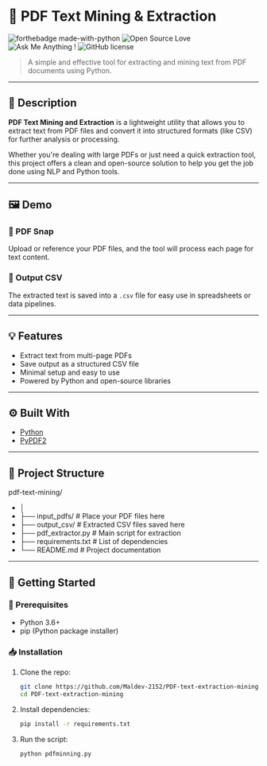# 📄 PDF Text Mining & Extraction

![forthebadge made-with-python](https://forthebadge.com/images/badges/made-with-python.svg)
![Open Source Love](https://img.shields.io/badge/Open%20Source-%F0%9F%92%9B-lightgrey)
![Ask Me Anything !](https://img.shields.io/badge/Ask%20me-Anything-1abc9c.svg)
![GitHub license](https://img.shields.io/github/license/yourusername/pdf-text-mining)

> A simple and effective tool for extracting and mining text from PDF documents using Python.

---

## 📌 Description

**PDF Text Mining and Extraction** is a lightweight utility that allows you to extract text from PDF files and convert it into structured formats (like CSV) for further analysis or processing.

Whether you're dealing with large PDFs or just need a quick extraction tool, this project offers a clean and open-source solution to help you get the job done using NLP and Python tools.

---

## 🖼️ Demo

### 🔹 PDF Snap  
Upload or reference your PDF files, and the tool will process each page for text content.

### 🔹 Output CSV  
The extracted text is saved into a `.csv` file for easy use in spreadsheets or data pipelines.

---

## 💡 Features

- Extract text from multi-page PDFs
- Save output as a structured CSV file
- Minimal setup and easy to use
- Powered by Python and open-source libraries

---

## ⚙️ Built With

- [Python](https://www.python.org/)
- [PyPDF2](https://pypi.org/project/PyPDF2/)

---

## 📂 Project Structure

pdf-text-mining/
   - │
   - ├── input_pdfs/ # Place your PDF files here
   - ├── output_csv/ # Extracted CSV files saved here
   - ├── pdf_extractor.py # Main script for extraction
   - ├── requirements.txt # List of dependencies
   - └── README.md # Project documentation





---

## 🚀 Getting Started

### 🔧 Prerequisites

- Python 3.6+
- pip (Python package installer)

### 📥 Installation

1. Clone the repo:
   ```bash
   git clone https://github.com/Maldev-2152/PDF-text-extraction-mining.git
   cd PDF-text-extraction-mining

2. Install dependencies:
   ```bash
   pip install -r requirements.txt

3. Run the script:
   ```bash
   python pdfminning.py
